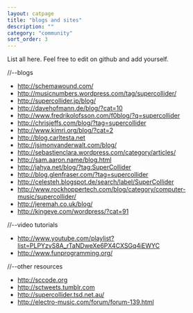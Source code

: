 ```yaml
---
layout: catpage
title: "blogs and sites"
description: ""
category: "community"
sort_order: 3
---
```


List all here. Feel free to edit on github and add yourself.

//--blogs
* http://schemawound.com/
* http://musicnumbers.wordpress.com/tag/supercollider/
* http://supercollider.jp/blog/
* http://davehofmann.de/blog/?cat=10
* http://www.fredrikolofsson.com/f0blog/?q=supercollider
* http://chrisjeffs.com/blog/?tag=supercollider
* http://www.kimri.org/blog/?cat=2
* http://blog.carltesta.net
* http://jsimonvanderwalt.com/blog/
* http://sebastienclara.wordpress.com/category/articles/
* http://sam.aaron.name/blog.html
* http://jahya.net/blog/?tag:SuperCollider
* http://blog.glenfraser.com/?tag=supercollider
* http://celesteh.blogspot.de/search/label/SuperCollider
* http://www.rockhoppertech.com/blog/category/computer-music/supercollider/
* http://jeremah.co.uk/blog/
* http://kingeve.com/wordpress/?cat=91

//--video tutorials
* http://www.youtube.com/playlist?list=PLPYzvS8A_rTaNDweXe6PX4CXSGq4iEWYC
* http://www.funprogramming.org/

//--other resources
* http://sccode.org
* http://sctweets.tumblr.com
* http://supercollider.tsd.net.au/
* http://electro-music.com/forum/forum-139.html

